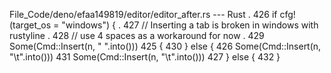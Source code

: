 File_Code/deno/efaa149819/editor/editor_after.rs --- Rust
  .                                                                                                                                                          426       if cfg!(target_os = "windows") {
  .                                                                                                                                                          427         // Inserting a tab is broken in windows with rustyline
  .                                                                                                                                                          428         // use 4 spaces as a workaround for now
  .                                                                                                                                                          429         Some(Cmd::Insert(n, "    ".into()))
425     {                                                                                                                                                    430       } else {
426       Some(Cmd::Insert(n, "\t".into()))                                                                                                                  431         Some(Cmd::Insert(n, "\t".into()))
427     } else {                                                                                                                                             432       }

